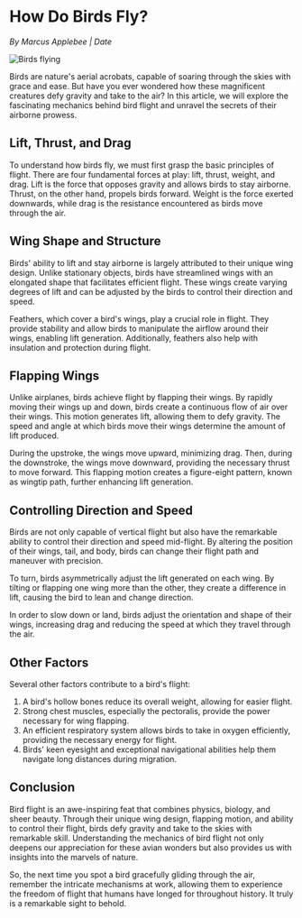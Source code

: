 # How Do Birds Fly?

*By Marcus Applebee | Date*

![Birds flying](image-url)

Birds are nature's aerial acrobats, capable of soaring through the skies with grace and ease. But have you ever wondered how these magnificent creatures defy gravity and take to the air? In this article, we will explore the fascinating mechanics behind bird flight and unravel the secrets of their airborne prowess.

## Lift, Thrust, and Drag

To understand how birds fly, we must first grasp the basic principles of flight. There are four fundamental forces at play: lift, thrust, weight, and drag. Lift is the force that opposes gravity and allows birds to stay airborne. Thrust, on the other hand, propels birds forward. Weight is the force exerted downwards, while drag is the resistance encountered as birds move through the air.

## Wing Shape and Structure

Birds' ability to lift and stay airborne is largely attributed to their unique wing design. Unlike stationary objects, birds have streamlined wings with an elongated shape that facilitates efficient flight. These wings create varying degrees of lift and can be adjusted by the birds to control their direction and speed.

Feathers, which cover a bird's wings, play a crucial role in flight. They provide stability and allow birds to manipulate the airflow around their wings, enabling lift generation. Additionally, feathers also help with insulation and protection during flight.

## Flapping Wings

Unlike airplanes, birds achieve flight by flapping their wings. By rapidly moving their wings up and down, birds create a continuous flow of air over their wings. This motion generates lift, allowing them to defy gravity. The speed and angle at which birds move their wings determine the amount of lift produced.

During the upstroke, the wings move upward, minimizing drag. Then, during the downstroke, the wings move downward, providing the necessary thrust to move forward. This flapping motion creates a figure-eight pattern, known as wingtip path, further enhancing lift generation.

## Controlling Direction and Speed

Birds are not only capable of vertical flight but also have the remarkable ability to control their direction and speed mid-flight. By altering the position of their wings, tail, and body, birds can change their flight path and maneuver with precision.

To turn, birds asymmetrically adjust the lift generated on each wing. By tilting or flapping one wing more than the other, they create a difference in lift, causing the bird to lean and change direction.

In order to slow down or land, birds adjust the orientation and shape of their wings, increasing drag and reducing the speed at which they travel through the air.

## Other Factors

Several other factors contribute to a bird's flight:

1. A bird's hollow bones reduce its overall weight, allowing for easier flight.
2. Strong chest muscles, especially the pectoralis, provide the power necessary for wing flapping.
3. An efficient respiratory system allows birds to take in oxygen efficiently, providing the necessary energy for flight.
4. Birds' keen eyesight and exceptional navigational abilities help them navigate long distances during migration.

## Conclusion

Bird flight is an awe-inspiring feat that combines physics, biology, and sheer beauty. Through their unique wing design, flapping motion, and ability to control their flight, birds defy gravity and take to the skies with remarkable skill. Understanding the mechanics of bird flight not only deepens our appreciation for these avian wonders but also provides us with insights into the marvels of nature.

So, the next time you spot a bird gracefully gliding through the air, remember the intricate mechanisms at work, allowing them to experience the freedom of flight that humans have longed for throughout history. It truly is a remarkable sight to behold.